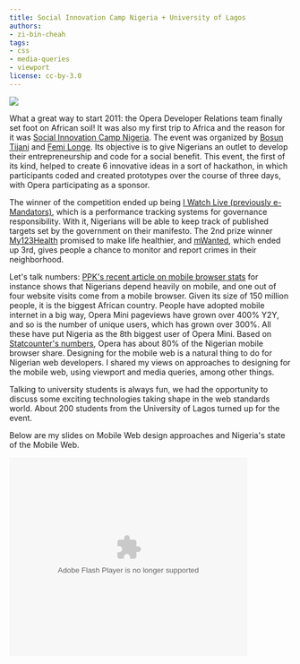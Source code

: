 ```yaml
---
title: Social Innovation Camp Nigeria + University of Lagos
authors:
- zi-bin-cheah
tags:
- css
- media-queries
- viewport
license: cc-by-3.0
---
```


<p>
<img src="{{ page.id }}/socialinnovationcamp.jpg" />
</p>
<p>
What a great way to start 2011: the Opera Developer Relations team finally set foot on African soil! It was also my first trip to Africa and the reason for it was <a href="http://sicampnigeria.org/">Social Innovation Camp Nigeria</a>. The event was organized by <a href="http://twitter.com/tunbosunt">Bosun Tijani</a> and <a href="http://twitter.com/longesson">Femi Longe</a>. Its objective is to give Nigerians an outlet to develop their entrepreneurship and code for a social benefit. This event, the first of its kind, helped to create 6 innovative ideas in a sort of hackathon, in which participants coded and created prototypes over the course of three days, with Opera participating as a sponsor.
</p>
<p>
The winner of the competition ended up being <a href="http://sicampnigeria.org/emandators/">I Watch Live (previously e-Mandators)</a>, which is a performance tracking systems for governance responsibility. With it, Nigerians will be able to keep track of published targets set by the government on their manifesto. The 2nd prize winner <a href="http://sicampnigeria.org/123his/">My123Health</a> promised to make life healthier, and <a href="http://sicampnigeria.org/mwanted/">mWanted</a>, which ended up 3rd, gives people a chance to monitor and report crimes in their neighborhood.
</p>
<p>
Let&#39;s talk numbers: <a href="http://www.quirksmode.org/blog/archives/2011/01/mobile_browser_1.html">PPK&#39;s recent article on mobile browser stats</a> for instance shows that Nigerians depend heavily on mobile, and one out of four website visits come from a mobile browser. Given its size of 150 million people, it is the biggest African country. People have adopted mobile internet in a big way, Opera Mini pageviews have grown over 400% Y2Y, and so is the number of unique users, which has grown over 300%. All these have put Nigeria as the 8th biggest user of Opera Mini. Based on <a href="http://gs.statcounter.com/#mobile_browser-NG-monthly-201012-201101">Statcounter&#39;s numbers</a>, Opera has about 80% of the Nigerian mobile browser share. Designing for the mobile web is a natural thing to do for Nigerian web developers. I shared my views on approaches to designing for the mobile web, using viewport and media queries, among other things.
</p>
<p>
Talking to university students is always fun, we had the opportunity to discuss some exciting technologies taking shape in the web standards world. About 200 students from the University of Lagos turned up for the event.
</p>
<p>
Below are my slides on Mobile Web design approaches and Nigeria&#39;s state of the Mobile Web.
</p>
<div style="width:425px" id="__ss_6627756"><object id="__sse6627756" width="425" height="355"><param name="movie" value="http://static.slidesharecdn.com/swf/ssplayer2.swf?doc=mobiledesignnigeria-110119090234-phpapp02&amp;stripped_title=designing-for-the-mobile-web-mobile-in-nigeria&amp;userName=zibin" /><param name="allowFullScreen" value="true" /><param name="allowScriptAccess" value="never" /><embed name="__sse6627756" src="http://static.slidesharecdn.com/swf/ssplayer2.swf?doc=mobiledesignnigeria-110119090234-phpapp02&amp;stripped_title=designing-for-the-mobile-web-mobile-in-nigeria&amp;userName=zibin" type="application/x-shockwave-flash" allowfullscreen="true" width="425" height="355" allowscriptaccess="never" /></object><div style="padding:5px 0 12px"></div></div>
